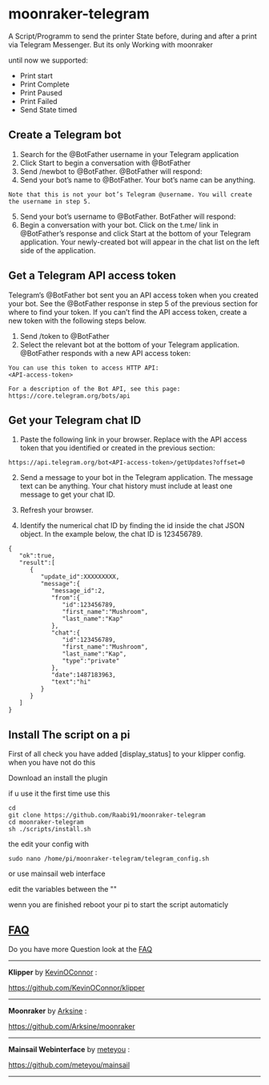 # moonraker-telegram
 A Script/Programm to send the printer State  before, during and after a print via Telegram Messenger. But its only Working with moonraker 

until now we supported:
- Print start
- Print Complete
- Print Paused
- Print Failed
- Send State timed

## Create a Telegram bot

1. Search for the @BotFather username in your Telegram application
2. Click Start to begin a conversation with @BotFather
3. Send /newbot to @BotFather. @BotFather will respond:
4. Send your bot’s name to @BotFather. Your bot’s name can be anything.
```
Note that this is not your bot’s Telegram @username. You will create the username in step 5.
```
5. Send your bot’s username to @BotFather. BotFather will respond:
6. Begin a conversation with your bot. Click on the t.me/<bot-username> link in @BotFather’s response and click Start at the bottom of your Telegram application. Your newly-created bot will appear in the chat list on the left side of the application.


## Get a Telegram API access token

Telegram’s @BotFather bot sent you an API access token when you created your bot. See the @BotFather response in step 5 of the previous section for where to find your token. If you can’t find the API access token, create a new token with the following steps below.

1. Send /token to @BotFather
2. Select the relevant bot at the bottom of your Telegram application. @BotFather responds with a new API access token:
```
You can use this token to access HTTP API:
<API-access-token>

For a description of the Bot API, see this page: https://core.telegram.org/bots/api
```

## Get your Telegram chat ID

1. Paste the following link in your browser. Replace <API-access-token> with the API access token that you identified or created in the previous section:
```
https://api.telegram.org/bot<API-access-token>/getUpdates?offset=0
```
2. Send a message to your bot in the Telegram application. The message text can be anything. Your chat history must include at least one message to get your chat ID.
3. Refresh your browser.

4. Identify the numerical chat ID by finding the id inside the chat JSON object. In the example below, the chat ID is 123456789.
```
{  
   "ok":true,
   "result":[  
      {  
         "update_id":XXXXXXXXX,
         "message":{  
            "message_id":2,
            "from":{  
               "id":123456789,
               "first_name":"Mushroom",
               "last_name":"Kap"
            },
            "chat":{  
               "id":123456789,
               "first_name":"Mushroom",
               "last_name":"Kap",
               "type":"private"
            },
            "date":1487183963,
            "text":"hi"
         }
      }
   ]
}
```

## Install The script on a pi

First of all check you have added [display_status] to your klipper config. when you have not do this

Download an install the plugin

if u use it the first time use this
```
cd
git clone https://github.com/Raabi91/moonraker-telegram
cd moonraker-telegram
sh ./scripts/install.sh
```
the edit your config with
```
sudo nano /home/pi/moonraker-telegram/telegram_config.sh
```
or use mainsail web interface

edit the variables between the ""

wenn you are finished reboot your pi to start the script automaticly

## [FAQ](https://github.com/Raabi91/moonraker-telegram/blob/main/docs/FAQ.md)

Do you have more Question look at the [FAQ](https://github.com/Raabi91/moonraker-telegram/blob/main/docs/FAQ.md)


---

**Klipper** by [KevinOConnor](https://github.com/KevinOConnor) :

https://github.com/KevinOConnor/klipper

---


**Moonraker** by [Arksine](https://github.com/Arksine) :

https://github.com/Arksine/moonraker

---

**Mainsail Webinterface** by [meteyou](https://github.com/meteyou) :

https://github.com/meteyou/mainsail

---
